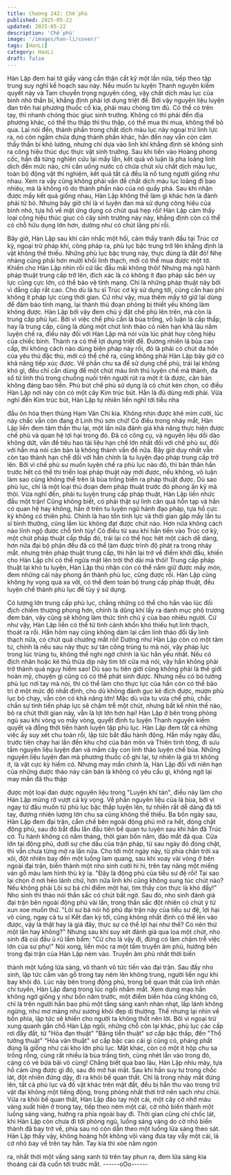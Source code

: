 ```yaml
---
title: Chương 242: Chế phù
published: 2025-05-22
updated: 2025-05-22
description: 'Chế phù'
image: '/images/han-li/cover/'
tags: [HanLi]
category: HanLi
draft: false
---
```


Hàn Lập đem hai tờ giấy vàng cẩn thận cất kỹ một lần nữa, tiếp
theo tập trung suy nghĩ kế hoạch sau này.
Nếu muốn tu luyện Thanh nguyên kiếm quyết này và Tam chuyển
trọng nguyên công, vậy chất dịch màu lục của bình nhỏ thần bí,
khẳng định phải lợi dụng triệt để. Bởi vậy nguyên liệu luyện đan
trên hai phương thuốc cổ kia, phải mau chóng tìm đủ. Có thể có
trên tay, thì nhanh chóng thúc giục sinh trưởng. Không có thì phải
đến địa phương khác, có thể thu thập thì thu thập, có thể mua thì
mua, không thể bỏ qua.
Lại nói đến, thành phần trong chất dịch màu lục này ngoại trừ linh
lực ra, nó còn ngầm chứa đựng thành phần khác, hắn đến nay
vẫn còn cảm thấy thần bí khó lường, nhưng chỉ dựa vào linh khí
khẳng định sẽ không sinh ra công hiệu thúc dục thực vật sinh
trưởng.
Sau khi tiến vào Hoàng phong cốc, hắn đã từng nghiên cứu lại
mấy lần, kết quả vô luận là pha loãng linh dịch đến mức nào, chỉ
cần uống nước có chứa chút xíu chất dịch màu lục, toàn bộ động
vật thí nghiệm, kết quả tất cả đều là nổ tung người giống như
nhau. Xem ra vậy cũng không phải vấn đề chất dịch màu lục
loãng đi bao nhiêu, mà là không rõ do thành phần nào của nó
quấy phá.
Sau khi nhận được mấy kết quả giống nhau, Hàn Lập không thể
làm gì khác hơn là đành phải từ bỏ.
Nhưng bây giờ chỉ là vì luyện đan mà sử dụng công hiệu của bình
nhỏ, tựa hồ về mặt ứng dụng có chút quá hẹp rồi! Hàn Lập cảm
thấy loại công hiệu thúc giục cỏ cây sinh trưởng này này, khẳng
định còn có thể có chỗ hữu dụng lớn hơn, dường như có chút
lãng phí rồi.

Bây giờ, Hàn Lập sau khi cân nhắc một hồi, cảm thấy tranh đấu
tại Trúc cơ kỳ, ngoại trừ pháp khí, công pháp ra, phù lục bậc trung
trở lên khẳng định là vật không thể thiếu. Những phù lục bậc
trung này, thực đúng là đắt đỏ! Nhẹ nhàng cũng phải hơn mười
khối linh thạch, mới có thể mua được một tờ. Khiến cho Hàn Lập
nhìn rồi cứ lắc đầu mãi không thôi!
Nhưng mà ngũ hành pháp thuật trung cấp trở lên, đích xác là có
không ít đạo pháp sắc bén uy lực cũng cực lớn, có thể bảo vệ
tính mạng.
Chỉ là những pháp thuật này bởi vì đẳng cấp rất cao. Cho dù là tu
sĩ Trúc cơ kỳ sử dụng tới, cũng cần hao phí không ít pháp lực
cùng thời gian. Cứ như vậy, mua thêm mấy tờ giữ lại dùng để
đảm bảo tính mạng, lại thành thủ đoạn phòng bị thiết yếu không
làm không được.
Hàn Lập bởi vậy đem chủ ý đặt chế phù lên trên, mà còn là trung
cấp phù lục.
Bởi vì việc chế phù cần lá bùa trống, vô luận là cấp thấp, hay là
trung cấp, cũng là dùng một chút linh thảo có niên hạn khá lâu
năm luyện chế ra, điều này đối với Hàn Lập mà nói vừa lúc phát
huy công hiệu của chiếc bình. Thành ra có thể lợi dụng triệt để.
Đương nhiên lá bùa cao cấp, thì không cách nào dùng biện pháp
này rồi, đó là phải có chút da hồn của yêu thú đặc thù, mới có thể
chế ra, cũng không phải Hàn Lập bây giờ có khả năng tiếp xúc
được.
Về phần chu sa để sử dụng chế phù, trái lại không khó gì, đều chỉ
cần dùng để một chút máu linh thú luyện chế mà thành, đa số từ
linh thú trong chuồng nuôi trên người rút ra một ít là được, căn
bản không đáng bao tiền.
Phù bút chế phù sử dụng là có chút kén chọn, có điều Hàn Lập
nơi này còn có một cây Kim trúc bút. Hẳn là đủ dùng mới phải.
Vừa nghĩ đến Kim trúc bút, Hàn Lập tự nhiên liền nghĩ tới tiểu nha

đầu ôn hòa thẹn thùng Hạm Vân Chi kia. Không nhịn được khẽ
mỉm cười, lúc này chắc vẫn còn đang ở Linh thú sơn chứ!
Có điều trong nháy mắt, Hàn Lập liền đem tâm thần thu lại, một
lần nữa đánh giá khả năng thực hiện được chế phù và quan hệ
lợi hại trong đó.
Đã có công cụ, và nguyên liệu dồi dào không dứt, vấn đề tiêu hao
tài liệu hạn chế lớn nhất đối với chế phù sư, đối với hắn mà nói
căn bản là không thành vấn đề nữa. Bây giờ duy nhất vẫn còn tạo
thành hạn chế đối với hắn chính là tu luyện đạo pháp trung cấp
trở lên.
Bởi vì chế phù sư muốn luyện chế ra phù lục nào đó, thì bản thân
hắn trước hết có thể thi triển loại pháp thuật này mới được, nếu
không, vô luận làm sao cũng không thể trên lá bùa trống biến ra
pháp thuật được. Dù sao phù lục, chỉ là một loại thủ đoạn đem
pháp thuật trước đó phong ấn kỹ mà thôi.
Vừa nghĩ đến, phải tu luyện trung cấp pháp thuật, Hàn Lập liền
nhức đầu một trận!
Cũng không biết, có phải thật sự linh căn quá hỗn tạp và hắn có
quan hệ hay không, hắn ở trên tu luyện ngũ hành đạo pháp, tựa
hồ cực kỳ không có thiên phú. Chính là hao tổn tinh lực và thời
gian gấp mấy lần tu sĩ bình thường, cũng lắm lúc không đạt được
chút nào. Hơn nữa không cách nào lĩnh ngộ được chỗ tinh túy!
Có điều từ sau khi hắn tiến vào Trúc cơ kỳ, một chút pháp thuật
cấp thấp đó, trái lại có thể học hêt một cách dễ dàng, hơn nữa đại
bộ phận đều đã có thể làm được trình độ phát ra trong nháy mắt.
nhưng trên pháp thuật trung cấp, thì hắn lại trở về điểm khởi đầu,
khiến cho Hàn Lập chỉ có thể ngửa mặt lên trời thở dài mà thôi!
Trung cấp pháp thuật lại khó tu luyện, Hàn Lập thú nhận còn có
thể nắm giữ được mấy món, đem những cái này phong ấn thành
phù lục, cũng được rồi. Hàn Lập cũng không hy vọng quá xa vời,
có thể đem toàn bộ trung cấp pháp thuật, đều luyện chế thành
phù lục để tùy ý sử dụng.

Có lượng lớn trung cấp phù lục, chẳng những có thể cho hắn vào
lúc đối địch chiếm thượng phong hơn, chính là dũng khí lấy ra
danh mục phô trương đem bán, vậy cũng sẽ không làm thức tỉnh
chủ ý của bao nhiêu người.
Cứ như vậy, Hàn Lập liền có thể từ tình cảnh khốn khó thiếu hụt
linh thạch, thoát ra rồi. Hắn hôm nay cũng không dám lại cầm linh
thảo đổi lấy linh thạch nữa, có chút quá chướng mắt rồi!
Dường như Hàn Lập còn có một tâm tư, chính là nếu sau này
thực sự tán công trùng tu mà nói, vậy pháp lực trong lúc trùng tu,
không thể nghi ngờ chính là lúc hắn yếu nhất. Nếu có địch nhân
hoặc kẻ thù thừa dịp này tìm tới cửa mà nói, vậy hắn không phải
trở thành quá nguy hiểm sao! Dù sao tu tiên giới cũng không phải
là thế giới hoàn mỹ, chuyện gì cũng có có thể phát sinh được.
Nhưng nếu có bó tướng phù lục nơi tay mà nói, thì có thể làm cho
thực lực của hắn còn có thể bảo trì ở một mức độ nhất định, cho
dù không đánh gục kẻ địch được, mượn phù lục bỏ chạy, vẫn còn
có khả năng lớn!
Mặc dù vừa tu vừa chế phù, chắc chắn sự tinh tiến pháp lực sẽ
chậm trễ một chút, nhưng bất kể nhìn thế nào, bỏ ra chút thời
gian này, vẫn là lợi lớn hơn hại!
Hàn Lập ở bên trong phòng ngủ sau khi vòng vo mấy vòng, quyết
định tu luyện Thanh nguyên kiếm quyết và đồng thời tiến hành
luyện tập phù lục.
Hàn Lập đem tất cả những việc ấy suy xét chu toàn rồi, lập tức
bắt đầu hành động.
Hắn mấy ngày đầu, trước tiên chạy hai lần đến khu chợ của bản
môn và Thiên tinh tông, đi sưu tầm nguyên liệu luyện đan và mầm
cây con linh thảo luyện chế bùa.
Những nguyên liệu luyện đan mà phương thuốc cổ ghi lại, tự
nhiên là giá trị không ít, là vật cực kỳ hiếm có. Nhưng may mắn
chính là, Hàn Lập đối với niên hạn của những dược thảo này căn
bản là không có yêu cầu gì, không ngờ lại may mắn đã thu thập

được một loại đan dược nguyên liệu trong "Luyện khí tán", điều
này làm cho Hàn Lập mừng rỡ vượt cả kỳ vọng.
Về phần nguyên liệu của lá bùa, bởi vì ngay từ đầu muốn từ phù
lục bậc thấp luyện lên, tự nhiên rất dễ dàng đã tới tay, đương
nhiên lượng lớn chu sa cũng không thể thiếu.
Ba bốn ngày sau, Hàn Lập đem đại trận, cấm chế bên ngoài động
phủ mở ra hết, đóng chặt động phủ, sau đó bắt đầu lần đầu tiên
bế quan tu luyện sau khi hắn đã Trúc cơ.
Tu hành không có năm tháng, thời gian bốn năm, đảo mắt đã qua.
Cửa lớn tại động phủ, dưới sự che dấu của trận pháp, từ sau
ngày đó đóng chặt, thì vẫn chưa từng mở ra lần nữa.
Cho tới một ngày này, từ phía chân trời xa xôi, đột nhiên bay đến
một luồng lam quang, sau khi xoay vài vòng ở bên ngoài đại trận,
biến thành một nho sinh cười hì hì, trên tay nâng một miếng ván
gỗ màu lam hình thù kỳ lạ.
"Đây là động phủ của tiểu sư đệ rồi! Tại sao lại chọn ở nơi hẻo
lánh chứ, hơn nữa linh khí cũng không sung túc chút nào? Nếu
không phải Lôi sư bá chỉ điểm một hai, tìm thấy còn thực là khó
đấy!" Nho sinh thì thào nói thần sắc có chút bất ngờ.
Sau đó, nho sinh đánh giá đại trận bên ngoài động phủ vài lần,
trong thần sắc đột nhiên có chút ý tứ xun xoe muốn thử.
"Lôi sư bá nói hộ phủ đại trận này của tiểu sư đệ, lợi hại vô cùng,
ngay cả tu sĩ Kết đan kỳ tới, cũng không nhất định có thể lẻn vào
được, vậy là thật hay là giả đây, thực sự có thể lợi hại như thế?
Có nên thử một lần hay không?"
Nhưng sau khi suy xét đánh giá qua loa một chút, nho sinh đã cúi
đầu ủ rũ lẩm bẩm:
"Cứ cho là vậy đi, đừng có làm chậm trễ việc lớn của sư phụ!"
Nói xong, liền móc ra một tấm truyền âm phù, hướng bên trong
đại trận của Hàn Lập ném vào. Truyền âm phù nhất thời biến

thành một luồng lửa sáng, vô thanh vô tức tiến vào đại trận.
Sau đấy nho sinh, lập tức cầm ván gỗ trong tay ném lên không
trung, người liền ngự khí bay khỏi đó.
Lúc này bên trong động phủ, trong bế quan thất của linh nhãn chi
tuyền, Hàn Lập đang trong lúc ngồi nhắm mắt.
Xem dung mạo hắn không ngờ giống y như bốn năm trước, một
điểm biến hóa cũng không có, chỉ là trên người hắn bao phủ một
tầng sáng xanh nhàn nhạt, lấp lánh không ngừng, như mơ màng
như sương khói đẹp dị thường.
Thế nhưng lại nhìn về bốn phía, lập tức sẽ khiến cho người ta
không thốt nên lời. Bởi vì ngoại trừ xung quanh gần chỗ Hàn Lập
ngồi, những chỗ còn lại khác, phù lục các cấp rơi đầy đất, từ "Hỏa
đạn thuật" "Băng tiễn thuật" sơ cấp bậc thấp, đến "Thổ tường
thuật" "Hỏa vân thuật" sơ cấp bậc cao cái gì cũng có, phảng phất
đúng là giống như cái kho lớn phù lục. Mặt khác, còn có một ít
hộp chu sa trống rỗng, cùng rất nhiều lá bùa trắng tinh, cũng nhét
lẫn vào trong đó, càng có vẻ bừa bãi vô cùng!
Chẳng biết qua bao lâu, Hàn Lập nhíu mày, tựa hồ cảm ứng được
gì đó, sau đó mở hai mắt.
Sau khi hắn suy tư trong chốc lát, đột nhiên đứng dậy, đi ra khỏi
bế quan thất. Chỉ là trong nháy mắt đứng lên, tất cả phù lục và đồ
vật khác trên mặt đất, đều bị hắn thu vào trong trữ vật đại không
một tiếng động, trong phòng nhất thời trở nên sạch như chùi.
Vừa ra khỏi bế quan thất, Hàn Lập đảo tay một cái, một cây cờ
nhở màu vàng xuất hiện ở trong tay, tiếp theo ném một cái, cờ
nhỏ biến thành một luồng sáng vàng, hướng ra phía ngoài bay đi.
Thời gian cũng chỉ chốc lát, khi Hàn Lập còn chưa đi tới phòng
ngủ, luồng sáng vàng do cờ nhỏ biến thành đã bay trở về, phía
sau nó còn dẫn theo một luồng lửa sáng theo sát.
Hàn Lập thấy vậy, không hoảng hốt không vội vàng đưa tay vẫy
một cái, lá cờ nhỏ bay về trên tay hắn. Tay kia thì xòe năm ngón

ra, nhất thời một vầng sáng xanh từ trên tay phun ra, đem lửa
sáng kia thoáng cái đã cuốn tới trước mắt.
------oOo------
